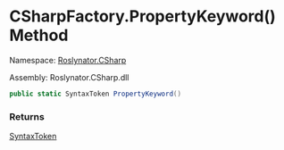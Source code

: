 # CSharpFactory\.PropertyKeyword\(\) Method

Namespace: [Roslynator.CSharp](../../README.md)

Assembly: Roslynator\.CSharp\.dll

```csharp
public static SyntaxToken PropertyKeyword()
```

### Returns

[SyntaxToken](https://docs.microsoft.com/en-us/dotnet/api/microsoft.codeanalysis.syntaxtoken)


